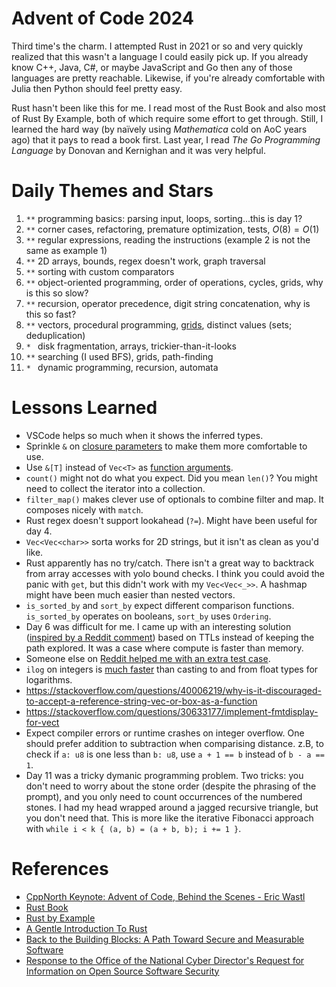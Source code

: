 # Advent of Code 2024

Third time's the charm. I attempted Rust in 2021 or so and very quickly realized
that this wasn't a language I could easily pick up. If you already know C++,
Java, C#, or maybe JavaScript and Go then any of those languages are pretty
reachable. Likewise, if you're already comfortable with Julia then Python should
feel pretty easy.

Rust hasn't been like this for me. I read most of the Rust Book and also most
of Rust By Example, both of which require some effort to get through. Still,
I learned the hard way (by naïvely using *Mathematica* cold on AoC years ago)
that it pays to read a book first. Last year, I read *The Go Programming Language*
by Donovan and Kernighan and it was very helpful.

# Daily Themes and Stars

1. `**` programming basics: parsing input, loops, sorting...this is day 1?
2. `**` corner cases, refactoring, premature optimization, tests, $O(8) = O(1)$
3. `**` regular expressions, reading the instructions (example 2 is not the same as example 1)
4. `**` 2D arrays, bounds, regex doesn't work, graph traversal
5. `**` sorting with custom comparators
6. `**` object-oriented programming, order of operations, cycles, grids, why is this so slow?
7. `**` recursion, operator precedence, digit string concatenation, why is this so fast?
8. `**` vectors, procedural programming, [grids](https://docs.rs/grid/latest/grid/), distinct values (sets; deduplication)
9. `* ` disk fragmentation, arrays, trickier-than-it-looks
10. `**` searching (I used BFS), grids, path-finding
11. `* ` dynamic programming, recursion, automata

# Lessons Learned

* VSCode helps so much when it shows the inferred types.
* Sprinkle `&` on [closure parameters](https://doc.rust-lang.org/rust-by-example/fn/closures/closure_examples/iter_any.html) to make them more comfortable to use.
* Use `&[T]` instead of `Vec<T>` as [function arguments](https://users.rust-lang.org/t/when-does-one-use-slices-as-arguments/89499).
* `count()` might not do what you expect. Did you mean `len()`? You might need to collect the iterator into a collection.
* `filter_map()` makes clever use of optionals to combine filter and map. It composes nicely with `match`.
* Rust regex doesn't support lookahead (`?=`). Might have been useful for day 4.
* `Vec<Vec<char>>` sorta works for 2D strings, but it isn't as clean as you'd like.
* Rust apparently has no try/catch.
There isn't a great way to backtrack from array accesses with yolo bound checks.
I think you could avoid the panic with `get`, but this didn't work with my `Vec<Vec<_>>`.
A hashmap might have been much easier than nested vectors.
* `is_sorted_by` and `sort_by` expect different comparison functions.
`is_sorted_by` operates on booleans, `sort_by` uses `Ordering`.
* Day 6 was difficult for me. I came up with an interesting solution
([inspired by a Reddit comment](https://www.reddit.com/r/adventofcode/comments/1h7vpqi/comment/m0oxavw/))
based on TTLs instead of keeping the path explored. It was a case where compute is faster than memory.
* Someone else on [Reddit helped me with an extra test case](https://www.reddit.com/r/adventofcode/comments/1h81nc0/comment/m0ppjcy/).
* `ilog` on integers is [much faster](https://www.reddit.com/r/adventofcode/comments/1h8l3z5/comment/m0vp3p7/) than casting to and from float types for logarithms.
* https://stackoverflow.com/questions/40006219/why-is-it-discouraged-to-accept-a-reference-string-vec-or-box-as-a-function
* https://stackoverflow.com/questions/30633177/implement-fmtdisplay-for-vect
* Expect compiler errors or runtime crashes on integer overflow. One should prefer addition to subtraction when comparising distance.
z.B, to check if `a: u8` is one less than `b: u8`, use `a + 1 == b` instead of `b - a == 1`.
* Day 11 was a tricky dymanic programming problem. Two tricks: you don't need to worry about the stone order
(despite the phrasing of the prompt), and you only need to count occurrences of the numbered stones.
I had my head wrapped around a jagged recursive triangle, but you don't need that.
This is more like the iterative Fibonacci approach with `while i < k { (a, b) = (a + b, b); i += 1 }`.

# References

* [CppNorth Keynote: Advent of Code, Behind the Scenes - Eric Wastl](https://www.youtube.com/watch?v=uZ8DcbhojOw)
* [Rust Book](https://doc.rust-lang.org/book/)
* [Rust by Example](https://doc.rust-lang.org/rust-by-example/)
* [A Gentle Introduction To Rust](https://stevedonovan.github.io/rust-gentle-intro/)
* [Back to the Building Blocks: A Path Toward Secure and Measurable Software](https://www.whitehouse.gov/wp-content/uploads/2024/02/Final-ONCD-Technical-Report.pdf)
* [Response to the Office of the National Cyber Director's Request for Information on Open Source Software Security](https://www.regulations.gov/comment/ONCD-2023-0002-0045)
